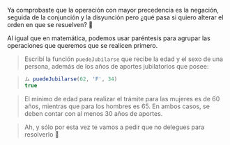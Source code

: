 Ya comprobaste que la operación con mayor precedencia es la negación, seguida de la conjunción y la disyunción pero ¿qué pasa si quiero alterar el orden en que se resuelven? :thought_balloon:

Al igual que en matemática, podemos usar paréntesis para agrupar las operaciones que queremos que se realicen primero.
 
> Escribí la función `puedeJubilarse` que recibe la edad y el sexo de una persona, además de los años de aportes jubilatorios que posee:

> ```javascript
> ム puedeJubilarse(62, 'F', 34)
> true
> ```

> El mínimo de edad para realizar el trámite para las mujeres es de 60 años, mientras que para los hombres es 65. En ambos casos, se deben contar con al menos 30 años de aportes.


> Ah, y sólo por esta vez te vamos a pedir que no delegues para resolverlo :see_no_evil: